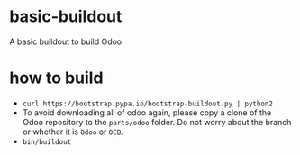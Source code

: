 # basic-buildout
A basic buildout to build Odoo

# how to build
- `curl https://bootstrap.pypa.io/bootstrap-buildout.py | python2`
- To avoid downloading all of odoo again, please copy a clone of the Odoo
  repository to the `parts/odoo` folder. Do not worry about the branch or
  whether it is `Odoo` or `OCB`.
- `bin/buildout`
